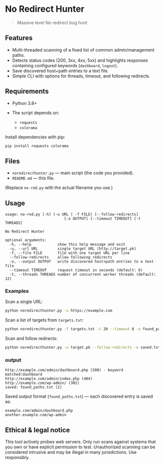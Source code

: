 # No Redirect Hunter

> Massive level No redirect bug hunt

## Features

* Multi-threaded scanning of a fixed list of common admin/management paths.
* Detects status codes (200, 3xx, 4xx, 5xx) and highlights responses containing configured keywords (`dashboard`, `logout`).
* Save discovered host+path entries to a text file.
* Simple CLI with options for threads, timeout, and following redirects.

## Requirements

* Python 3.8+
* The script depends on:

  * `requests`
  * `colorama`

Install dependencies with pip:

```bash
pip install requests colorama
```

## Files

* `noredirecthunter.py` — main script (the code you provided).
* `README.md` — this file.

(Replace `no-red.py` with the actual filename you use.)

## Usage

```
usage: no-red.py [-h] (-u URL | -f FILE) [--follow-redirects]
                           [-o OUTPUT] [--timeout TIMEOUT] [-t THREADS]

No Redirect Hunter

optional arguments:
  -h, --help            show this help message and exit
  -u, --url URL         single target URL (http://target.pk)
  -f, --file FILE       file with one target URL per line
  --follow-redirects    allow following redirects
  -o, --output OUTPUT   write discovered host+path entries to a text file
  --timeout TIMEOUT     request timeout in seconds (default: 6)
  -t, --threads THREADS number of concurrent worker threads (default: 12)
```

### Examples

Scan a single URL:

```bash
python noredirecthunter.py -u https://example.com
```

Scan a list of targets from `targets.txt`:

```bash
python noredirecthunter.py -f targets.txt -t 20 --timeout 8 -o found_paths.txt
```

Scan and follow redirects:

```bash
python noredirecthunter.py -u target.pk --follow-redirects -o saved.txt
```

### output

```
http://example.com/admin/dashboard.php (200) · keyword matched:dashboard
http://example.com/admin/index.php (404)
http://example.com/wp-admin/ (301)
saved: found_paths.txt (2)
```

Saved output format (`found_paths.txt`) — each discovered entry is saved as:

```
example.com/admin/dashboard.php
another.example.com/wp-admin
```
## Ethical & legal notice

This tool actively probes web servers. Only run scans against systems that you own or have explicit permission to test. Unauthorized scanning can be considered intrusive and may be illegal in many jurisdictions. Use responsibly.
